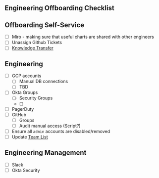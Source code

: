 ## Engineering Offboarding Checklist

## Offboarding Self-Service

- [ ] Miro - making sure that useful charts are shared with other engineers
- [ ] Unassign Github Tickets
- [ ] [Knowledge Transfer](/handbook/offboarding/knowledge_transfer.md)

## Engineering

- [ ] GCP accounts
  - [ ] Manual DB connections
  - [ ] TBD
- [ ] Okta Groups
  - [ ] Security Groups
  - [ ]
- [ ] PagerDuty
- [ ] GitHub
  - [ ] Groups
  - [ ] Audit manual access (Script?)
- [ ] Ensure all `admin` accounts are disabled/removed
- [ ] Update [Team List](#)

## Engineering Management

- [ ] Slack
- [ ] Okta Security
